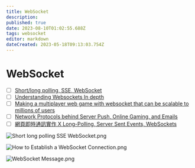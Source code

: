 ```yaml
---
title: WebSocket
description: 
published: true
date: 2023-08-10T01:02:55.688Z
tags: websocket
editor: markdown
dateCreated: 2023-05-18T09:13:03.754Z
---
```


# WebSocket
- [ ] [Short/long polling, SSE, WebSocket](https://blog.bytebytego.com/p/ep-39-accounting-101-in-payment-systems?utm_source=profile&utm_medium=reader2)
- [ ] [Understanding Websockets In depth](https://vishalrana9915.medium.com/understanding-websockets-in-depth-6eb07ab298b3)
- [ ] [Making a multiplayer web game with websocket that can be scalable to millions of users](https://medium.com/@dragonblade9x/making-a-multiplayer-web-game-with-websocket-that-can-be-scalable-to-millions-of-users-923cc8bd4d3b)
- [ ] [Network Protocols behind Server Push, Online Gaming, and Emails](https://blog.bytebytego.com/p/network-protocols-behind-server-push?utm_source=profile&utm_medium=reader2)
- [ ] [網頁即時通訊實作 X Long-Polling, Server Sent Events, WebSockets](https://linyencheng.github.io/2022/09/23/relationships-between-frontend-and-backend/js-realtime-communication/)

![Short long polling SSE WebSocket.png](http://192.168.25.60:8000/files/file_storage/61384721.png)

![How to Establish a WebSocket Connection.png](http://192.168.25.60:8000/files/file_storage/4913e244.png)

![WebSocket Message.png](http://192.168.25.60:8000/files/file_storage/1105ad71.png)